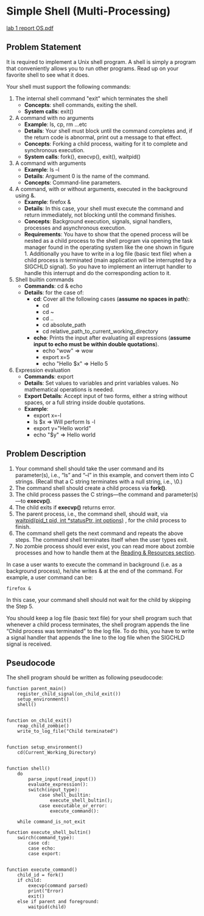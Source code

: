 # Simple Shell (Multi-Processing)

[lab 1 report OS.pdf](https://github.com/AliELSharawy/Simple-Linux-Shell-Multi-Processing/files/8627407/lab.1.report.OS.pdf)


## Problem Statement

It is required to implement a Unix shell program. A shell is simply a program that conveniently allows you to run other programs. Read up on your favorite shell to see what it does.

Your shell must support the following commands:

1. The internal shell command "exit" which terminates the shell
    * **Concepts**: shell commands, exiting the shell.
    * **System calls**: exit()
2. A command with no arguments
    * **Example**: ls, cp, rm …etc
    * **Details**: Your shell must block until the command completes and, if the return code is abnormal, print out a message to that effect.
    * **Concepts**: Forking a child process, waiting for it to complete and synchronous execution.
    * **System calls**: fork(), execvp(), exit(), waitpid()
3. A command with arguments
    * **Example**: ls –l
    * **Details**: Argument 0 is the name of the command.
    * **Concepts**: Command-line parameters.
4. A command, with or without arguments, executed in the background using &.
    * **Example**: firefox &
    * **Details**: In this case, your shell must execute the command and return immediately, not blocking until the command finishes.
    * **Concepts**: Background execution, signals, signal handlers, processes and asynchronous execution.
    * **Requirements**: You have to show that the opened process will be nested as a child process to the shell program via opening the task manager found in the operating system like the one shown in figure 1. Additionally you have to write in a log file (basic text file) when a child process is terminated (main application will be interrupted by a SIGCHLD signal). So you have to implement an interrupt handler to handle this interrupt and do the corresponding action to it.
5. Shell builtin commands
    * **Commands**: cd & echo
    * **Details**: for the case of:
        * **cd**: Cover all the following cases (**assume no spaces in path**):
            * cd
            * cd ~
            * cd ..
            * cd absolute_path
            * cd relative_path_to_current_working_directory
        * **echo**: Prints the input after evaluating all expressions (**assume input to echo must be within double quotations**).
            * echo "wow" => wow
            * export x=5
            * echo "Hello $x" => Hello 5
6. Expression evaluation
    * **Commands**: export
    * **Details**: Set values to variables and print variables values. No mathematical operations is needed.
    * **Export Details**: Accept input of two forms, either a string without spaces, or a full string inside double quotations.
    * **Example**:
        * export x=-l
        * ls $x => Will perform ls -l
        * export y="Hello world"
        * echo "$y" => Hello world


## Problem Description

1. Your command shell should take the user command and its parameter(s), i.e., “ls” and “–l” in this example, and convert them into C strings. (Recall that a C string terminates with a null string, i.e., \0.)
2. The command shell should create a child process via **fork()**.
3. The child process passes the C strings—the command and parameter(s)—to **execvp()**.
4. The child exits if **execvp()** returns error.
5. The parent process, i.e., the command shell, should wait, via [waitpid(pid_t pid, int *statusPtr, int options)](https://support.sas.com/documentation/onlinedoc/sasc/doc/lr2/waitpid.htm) , for the child process to finish.
6. The command shell gets the next command and repeats the above steps. The command shell terminates itself when the user types exit.
7. No zombie process should ever exist, you can read more about zombie processes and how to handle them at the [Reading & Resources section](#readings--resources).

In case a user wants to execute the command in background (i.e. as a background process), he/she writes & at the end of the command. For example, a user command can be:

```Shell
firefox &
```

In this case, your command shell should not wait for the child by skipping the Step 5.

You should keep a log file (basic text file) for your shell program such that whenever a child process terminates, the shell program appends the line “Child process was terminated” to the log file. To do this, you have to write a signal handler that appends the line to the log file when the SIGCHLD signal is received.

## Pseudocode

The shell program should be written as following pseudocode:

```Pseudocode
function parent_main()
    register_child_signal(on_child_exit())
    setup_environment()
    shell()


function on_child_exit()
    reap_child_zombie()
    write_to_log_file("Child terminated")


function setup_environment()
    cd(Current_Working_Directory)


function shell()
    do
        parse_input(read_input())
        evaluate_expression():
        switch(input_type):
            case shell_builtin:
                execute_shell_bultin();
            case executable_or_error:
                execute_command():

    while command_is_not_exit

function execute_shell_bultin()
    swirch(command_type):
        case cd:
        case echo:
        case export:


function execute_command()
    child_id = fork()
    if child:
        execvp(command parsed)
        print("Error)
        exit()
    else if parent and foreground:
        waitpid(child)
```
